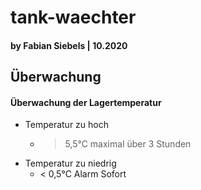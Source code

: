 # tank-waechter
#### by Fabian Siebels | 10.2020

## Überwachung

#### Überwachung der Lagertemperatur
- Temperatur zu hoch
  - > 5,5°C maximal über 3 Stunden
- Temperatur zu niedrig
  - < 0,5°C Alarm Sofort

